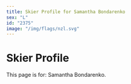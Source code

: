 ```yaml
---
title: Skier Profile for Samantha Bondarenko
sex: "L"
id: "2375"
image: "/img/flags/nzl.svg" 
---
```


# Skier Profile

This page is for: Samantha Bondarenko.
    
